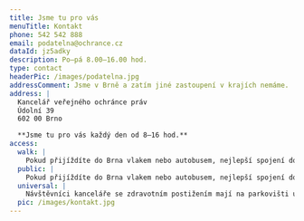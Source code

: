 ```yaml
---
title: Jsme tu pro vás
menuTitle: Kontakt
phone: 542 542 888
email: podatelna@ochrance.cz
dataId: jz5adky
description: Po–pá 8.00–16.00 hod.
type: contact
headerPic: /images/podatelna.jpg
addressComment: Jsme v Brně a zatím jiné zastoupení v krajích nemáme.
address: |
  Kancelář veřejného ochránce práv
  Údolní 39
  602 00 Brno

  **Jsme tu pro vás každý den od 8–16 hod.**
access:
  walk: |
    Pokud přijíždíte do Brna vlakem nebo autobusem, nejlepší spojení do sídla veřejného ochránce práv je tramvají č. 4 od Hlavního nádraží. Pojedete směrem Masarykova čtvrť a vystoupíte na zastávce Obilní trh. Sídlo veřejné ochránkyně práv je na levé straně ulice ve směru jízdy po 50 metrech chůze.
  public: |
    Pokud přijíždíte do Brna vlakem nebo autobusem, nejlepší spojení do sídla veřejného ochránce práv je tramvají č. 4 od Hlavního nádraží. Pojedete směrem Masarykova čtvrť a vystoupíte na zastávce Obilní trh. Sídlo veřejné ochránkyně práv je na levé straně ulice ve směru jízdy po 50 metrech chůze.
  universal: |
    Návštěvníci kanceláře se zdravotním postižením mají na parkovišti u budovy vyhrazena vhodná parkovací místa a pokud při příjezdu ohlásí tuto potřebu na recepci, je jim zajištěn bezbariérový přístup do budovy a případná asistence.
  pic: /images/kontakt.jpg
---
```

